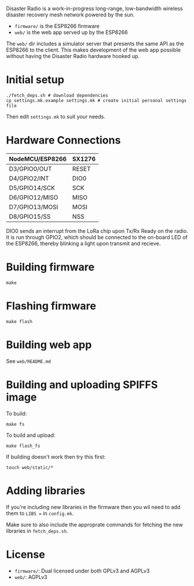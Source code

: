 
Disaster Radio is a work-in-progress long-range, low-bandwidth wireless disaster recovery mesh network powered by the sun.

* `firmware/` is the ESP8266 firmware
* `web/` is the web app served up by the ESP8266

The `web/` dir includes a simulator server that presents the same API as the ESP8266 to the client. This makes development of the web app possible without having the Disaster Radio hardware hooked up.

# Initial setup

```
./fetch_deps.sh # download dependencies
cp settings.mk.example settings.mk # create initial personal settings file
```

Then edit `settings.mk` to suit your needs.

# Hardware Connections  

| NodeMCU/ESP8266 | SX1276 |  
|-----------------|--------|
|  D3/GPIO0/OUT   |  RESET |
|  D4/GPIO2/INT   |  DIO0  | 
|  D5/GPIO14/SCK  |  SCK   |  
|  D6/GPIO12/MISO |  MISO  |  
|  D7/GPIO13/MOSI |  MOSI  |  
|  D8/GPIO15/SS   |  NSS   |    
DIO0 sends an interrupt from the LoRa chip upon Tx/Rx Ready on the radio. It is run through GPIO2, which should be connected to the on-board LED of the ESP8266, thereby blinking a light upon transmit and recieve. 
  
# Building firmware

```
make
```

# Flashing firmware

```
make flash
```

# Building web app

See `web/README.md`

# Building and uploading SPIFFS image

To build:

```
make fs
```

To build and upload:

```
make flash_fs
```

If building doesn't work then try this first:

```
touch web/static/*
```

# Adding libraries

If you're including new libraries in the firmware then you wil need to add them to `LIBS =` in `config.mk`. 

Make sure to also include the approprate commands for fetching the new libraries in `fetch_deps.sh`.

# License

* `firmware/`: Dual licensed under both GPLv3 and AGPLv3
* `web/`: AGPLv3

